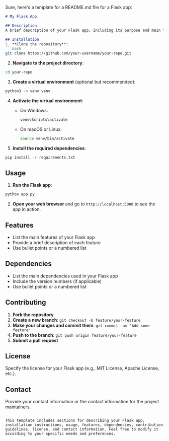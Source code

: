 Sure, here's a template for a README.md file for a Flask app:

```markdown
# My Flask App

## Description
A brief description of your Flask app, including its purpose and main features.

## Installation
1. **Clone the repository**:
```bash
git clone https://github.com/your-username/your-repo.git
```

2. **Navigate to the project directory**:
```bash
cd your-repo
```

3. **Create a virtual environment** (optional but recommended):
```bash
python3 -m venv venv
```

4. **Activate the virtual environment**:
   - On Windows:
     ```bash
     venv\Scripts\activate
     ```
   - On macOS or Linux:
     ```bash
     source venv/bin/activate
     ```

5. **Install the required dependencies**:
```bash
pip install -r requirements.txt
```

## Usage
1. **Run the Flask app**:
```bash
python app.py
```

2. **Open your web browser** and go to `http://localhost:5000` to see the app in action.

## Features
- List the main features of your Flask app
- Provide a brief description of each feature
- Use bullet points or a numbered list

## Dependencies
- List the main dependencies used in your Flask app
- Include the version numbers (if applicable)
- Use bullet points or a numbered list

## Contributing
1. **Fork the repository**
2. **Create a new branch**: `git checkout -b feature/your-feature`
3. **Make your changes and commit them**: `git commit -am 'Add some feature'`
4. **Push to the branch**: `git push origin feature/your-feature`
5. **Submit a pull request**

## License
Specify the license for your Flask app (e.g., MIT License, Apache License, etc.).

## Contact
Provide your contact information or the contact information for the project maintainers.
```

This template includes sections for describing your Flask app, installation instructions, usage, features, dependencies, contribution guidelines, license, and contact information. Feel free to modify it according to your specific needs and preferences.
